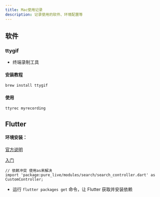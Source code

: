 ```yaml
---
title: Mac使用记录
description: 记录使用的软件、环境配置等
---
```

## 软件

###  ttygif

- 终端录制工具

#### 安装教程

```bash
brew install ttygif
```

#### 使用

```bash 命令行提示符 command:("[root@localhost] $":1,9-10||"[admin@remotehost] #":4-6)
ttyrec myrecording
```






## Flutter

#### 环境安装：

[官方说明](https://docs.flutter.dev/get-started/install/macos)

[入门](https://blog.csdn.net/duoduo_11011/article/details/125776650)

```
// 依赖冲突 使用as来解决
import 'package:pure_live/modules/search/search_controller.dart' as CustomController;

```

- 运行 `flutter packages get` 命令，让 Flutter 获取并安装依赖